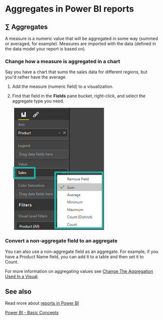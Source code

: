 ﻿<properties
   pageTitle="Aggregates in Power BI reports"
   description="Aggregates in Power BI reports"
   services="powerbi"
   documentationCenter=""
   authors="mihart"
   manager="mblythe"
   editor=""
   tags=""/>

<tags
   ms.service="powerbi"
   ms.devlang="NA"
   ms.topic="article"
   ms.tgt_pltfrm="NA"
   ms.workload="powerbi"
   ms.date="11/14/2015"
   ms.author="mihart"/>
# Aggregates in Power BI reports

## ∑ Aggregates

A measure is a numeric value that will be aggregated in some way (summed or averaged, for example). Measures are imported with the data (defined in the data model your report is based on).

### Change how a measure is aggregated in a chart

Say you have a chart that sums the sales data for different regions, but you'd rather have the average. 

1.  Add the measure (numeric field) to a visualization.

2.  Find that field in the **Fields** pane bucket, right-click, and select the aggregate type you need.

    ![](media/powerbi-service-aggregates-in-reports/image.png)


### Convert a non-aggregate field to an aggregate

You can also use a non-aggregate field as an aggregate. For example, if you have a Product Name field, you can add it to a table and then set it to Count. 

For more information on aggregating values see [Change The Aggregation Used In a Visual](https://powerbi.uservoice.com/knowledgebase/articles/471200-change-the-aggregation-used-in-a-chart-sum-avera).


## See also

Read more about [reports in Power BI](powerbi-service-reports.md)

[Power BI - Basic Concepts](powerbi-service-basic-concepts.md)﻿
